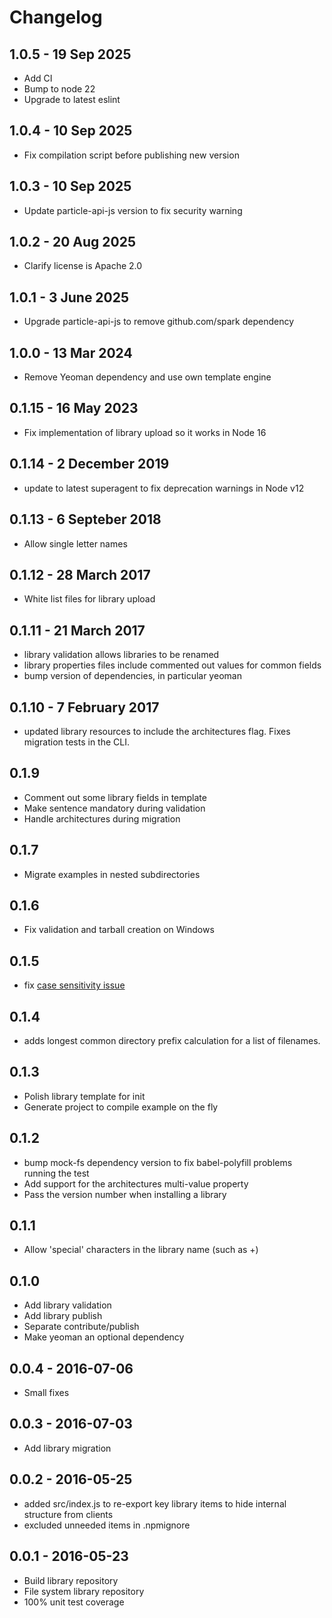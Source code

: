 # Changelog

## 1.0.5 - 19 Sep 2025

- Add CI
- Bump to node 22
- Upgrade to latest eslint

## 1.0.4 - 10 Sep 2025

- Fix compilation script before publishing new version

## 1.0.3 - 10 Sep 2025

- Update particle-api-js version to fix security warning

## 1.0.2 - 20 Aug 2025

- Clarify license is Apache 2.0

## 1.0.1 - 3 June 2025

- Upgrade particle-api-js to remove github.com/spark dependency

## 1.0.0 - 13 Mar 2024

- Remove Yeoman dependency and use own template engine

## 0.1.15 - 16 May 2023

- Fix implementation of library upload so it works in Node 16

## 0.1.14 - 2 December 2019

- update to latest superagent to fix deprecation warnings in Node v12

## 0.1.13 - 6 Septeber 2018

- Allow single letter names

## 0.1.12 - 28 March 2017

- White list files for library upload

## 0.1.11 - 21 March 2017

- library validation allows libraries to be renamed
- library properties files include commented out values for common fields
- bump version of dependencies, in particular yeoman

## 0.1.10 - 7 February 2017

- updated library resources to include the architectures flag. Fixes migration tests in the CLI.

## 0.1.9

- Comment out some library fields in template
- Make sentence mandatory during validation
- Handle architectures during migration

## 0.1.7

- Migrate examples in nested subdirectories

## 0.1.6

- Fix validation and tarball creation on Windows

## 0.1.5

- fix [case sensitivity issue](https://github.com/particle-iot/particle-library-manager/issues/17)

## 0.1.4

- adds longest common directory prefix calculation for a list of filenames. 

## 0.1.3

- Polish library template for init
- Generate project to compile example on the fly

## 0.1.2

- bump mock-fs dependency version to fix babel-polyfill problems running the test
- Add support for the architectures multi-value property
- Pass the version number when installing a library

## 0.1.1

- Allow 'special' characters in the library name (such as +)

## 0.1.0

- Add library validation
- Add library publish
- Separate contribute/publish
- Make yeoman an optional dependency


## 0.0.4 - 2016-07-06

- Small fixes

## 0.0.3 - 2016-07-03

- Add library migration

## 0.0.2 - 2016-05-25

- added src/index.js to re-export key library items to hide internal structure from clients
- excluded unneeded items in .npmignore


## 0.0.1 - 2016-05-23

- Build library repository
- File system library repository
- 100% unit test coverage

